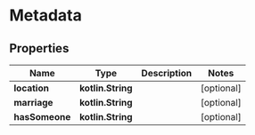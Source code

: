 
# Metadata

## Properties
Name | Type | Description | Notes
------------ | ------------- | ------------- | -------------
**location** | **kotlin.String** |  |  [optional]
**marriage** | **kotlin.String** |  |  [optional]
**hasSomeone** | **kotlin.String** |  |  [optional]



